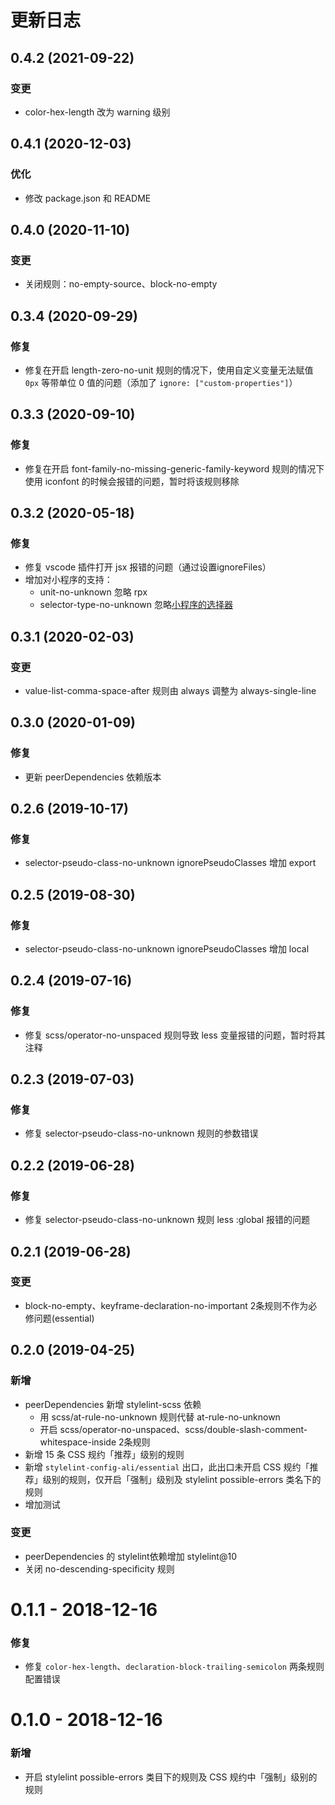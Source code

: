 # 更新日志

## 0.4.2 (2021-09-22)
### 变更

- color-hex-length 改为 warning 级别

## 0.4.1 (2020-12-03)

### 优化

- 修改 package.json 和 README

## 0.4.0 (2020-11-10)
### 变更
- 关闭规则：no-empty-source、block-no-empty

## 0.3.4 (2020-09-29)
### 修复
- 修复在开启 length-zero-no-unit 规则的情况下，使用自定义变量无法赋值 `0px` 等带单位 0 值的问题（添加了 `ignore: ["custom-properties"]`）

## 0.3.3 (2020-09-10)
### 修复
- 修复在开启 font-family-no-missing-generic-family-keyword 规则的情况下使用 iconfont 的时候会报错的问题，暂时将该规则移除

## 0.3.2 (2020-05-18)
### 修复
- 修复 vscode 插件打开 jsx 报错的问题（通过设置ignoreFiles）
- 增加对小程序的支持：
  - unit-no-unknown 忽略 rpx
  - selector-type-no-unknown 忽略[小程序的选择器](https://opendocs.alipay.com/mini/component/overview-info)

## 0.3.1 (2020-02-03)
### 变更
- value-list-comma-space-after 规则由 always 调整为 always-single-line

## 0.3.0 (2020-01-09)
### 修复
- 更新 peerDependencies 依赖版本

## 0.2.6 (2019-10-17)
### 修复
- selector-pseudo-class-no-unknown ignorePseudoClasses 增加 export

## 0.2.5 (2019-08-30)
### 修复
- selector-pseudo-class-no-unknown ignorePseudoClasses 增加 local

## 0.2.4 (2019-07-16)
### 修复
- 修复 scss/operator-no-unspaced 规则导致 less 变量报错的问题，暂时将其注释

## 0.2.3 (2019-07-03)
### 修复
- 修复 selector-pseudo-class-no-unknown 规则的参数错误

## 0.2.2 (2019-06-28)
### 修复
- 修复 selector-pseudo-class-no-unknown 规则 less :global 报错的问题

## 0.2.1 (2019-06-28)
### 变更
- block-no-empty、keyframe-declaration-no-important 2条规则不作为必修问题(essential)

## 0.2.0 (2019-04-25)
### 新增
- peerDependencies 新增 stylelint-scss 依赖
  - 用 scss/at-rule-no-unknown 规则代替 at-rule-no-unknown
  - 开启 scss/operator-no-unspaced、scss/double-slash-comment-whitespace-inside 2条规则
- 新增 15 条 CSS 规约「推荐」级别的规则
- 新增 `stylelint-config-ali/essential` 出口，此出口未开启 CSS 规约「推荐」级别的规则，仅开启「强制」级别及 stylelint possible-errors 类名下的规则
- 增加测试

### 变更
- peerDependencies 的 stylelint依赖增加 stylelint@10
- 关闭 no-descending-specificity 规则

# 0.1.1 - 2018-12-16
### 修复
- 修复 `color-hex-length`、`declaration-block-trailing-semicolon` 两条规则配置错误

# 0.1.0 - 2018-12-16
### 新增
- 开启 stylelint possible-errors 类目下的规则及 CSS 规约中「强制」级别的规则
